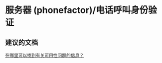 <properties
    pageTitle="服务器 (phonefactor)/电话呼叫身份验证"
    description="服务器 (phonefactor)/电话呼叫身份验证"
    service="microsoft.multifactorauthentication"
    resource=""
    authors="aashu"
    displayOrder=""
    selfHelpType="generic"
    supportTopicIds="32336330"
    resourceTags=""
    productPesIds="14947"
    cloudEnvironments="public"
/>


# 服务器 (phonefactor)/电话呼叫身份验证


## **建议的文档**
[在哪里可以找到有关可用性问题的信息？](https://azure.microsoft.com/documentation/articles/multi-factor-authentication-faq/#usability)



<!--HONumber=Jul16_HO4-->


